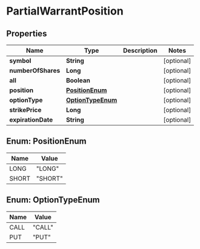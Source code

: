 

# PartialWarrantPosition


## Properties

| Name | Type | Description | Notes |
|------------ | ------------- | ------------- | -------------|
|**symbol** | **String** |  |  [optional] |
|**numberOfShares** | **Long** |  |  [optional] |
|**all** | **Boolean** |  |  [optional] |
|**position** | [**PositionEnum**](#PositionEnum) |  |  [optional] |
|**optionType** | [**OptionTypeEnum**](#OptionTypeEnum) |  |  [optional] |
|**strikePrice** | **Long** |  |  [optional] |
|**expirationDate** | **String** |  |  [optional] |



## Enum: PositionEnum

| Name | Value |
|---- | -----|
| LONG | &quot;LONG&quot; |
| SHORT | &quot;SHORT&quot; |



## Enum: OptionTypeEnum

| Name | Value |
|---- | -----|
| CALL | &quot;CALL&quot; |
| PUT | &quot;PUT&quot; |



